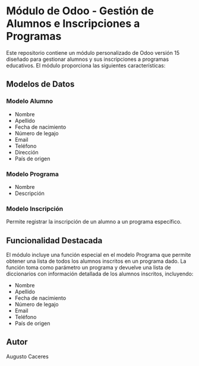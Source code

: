 # Módulo de Odoo - Gestión de Alumnos e Inscripciones a Programas
Este repositorio contiene un módulo personalizado de Odoo versión 15 diseñado para gestionar alumnos y sus inscripciones a programas educativos. El módulo proporciona las siguientes características: 

## Modelos de Datos
### Modelo Alumno
* Nombre
* Apellido
* Fecha de nacimiento
* Número de legajo
* Email
* Teléfono
* Dirección
* País de origen
### Modelo Programa
* Nombre
* Descripción
### Modelo Inscripción
Permite registrar la inscripción de un alumno a un programa específico.

## Funcionalidad Destacada
El módulo incluye una función especial en el modelo Programa que permite obtener una lista de todos los alumnos inscritos en un programa dado. La función toma como parámetro un programa y devuelve una lista de diccionarios con información detallada de los alumnos inscritos, incluyendo:
* Nombre
* Apellido
* Fecha de nacimiento
* Número de legajo
* Email
* Teléfono
* País de origen

 ## Autor
Augusto Caceres
